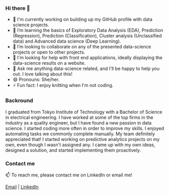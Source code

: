 ### Hi there 👋

- 🔭 I'm currently working on building up my GitHub profile with data science projects.  
- 🌱 I’m learning the basics of Exploratory Data Analysis (EDA), Prediction (Regression), Prediction (Classification), Cluster analysis (Unclassified data) and Advanced data science (Deep Learning).
- 👯 I’m looking to collaborate on any of the presented data-science projects or open to other projects. 
- 🤔 I'm looking for help with front end applications, ideally displaying the data-science results on a website. 
- 💬 Ask me anything data-science related, and I'll be happy to help you out. I love talking about this!
- 😄 Pronouns: She/her.
- ⚡ Fun fact: I enjoy knitting when I'm not coding.

### Backround

I graduated from Tokyo Institute of Technology with a Bachelor of Science in electrical engineering. I have worked at some of the top firms in the industry as a quality engineer, but I have found a new passion in data science. I started coding more often in order to improve my skills. I enjoyed automating tasks we commonly complete manually. My team definitely appreciated that! I started working on predictive analytics projects on my own, even though I wasn't assigned any. I came up with my own ideas, designed a solution, and started implementing them proactively.

### Contact me

📫 To reach me, please contact me on LinkedIn or email me!

[Email](sarahfuchi@gmail.com) | [LinkedIn](https://www.linkedin.com/in/sarahfuchi/)
